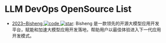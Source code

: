 # LLM DevOps OpenSource List

- [2023~Bisheng ![code](https://ng-tech.icu/assets/code.svg) ![star](https://img.shields.io/github/stars/dataelement/bisheng)](https://github.com/dataelement/bisheng): Bisheng 是一款领先的开源大模型应用开发平台，赋能和加速大模型应用开发落地，帮助用户以最佳体验进入下一代应用开发模式。

